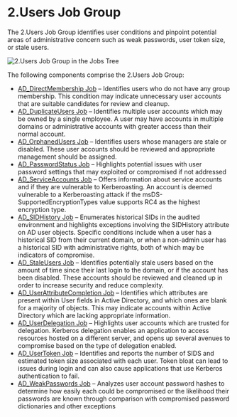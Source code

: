 # 2.Users Job Group

The 2.Users Job Group identifies user conditions and pinpoint potential areas of administrative
concern such as weak passwords, user token size, or stale users.

![2.Users Job Group in the Jobs Tree](/img/product_docs/accessanalyzer/11.6/solutions/activedirectory/users/jobstree.webp)

The following components comprise the 2.Users Job Group:

- [AD_DirectMembership Job](/docs/accessanalyzer/11.6/solutions/activedirectory/users/ad_directmembership.md)
  – Identifies users who do not have any group membership. This condition may indicate unnecessary
  user accounts that are suitable candidates for review and cleanup.
- [AD_DuplicateUsers Job](/docs/accessanalyzer/11.6/solutions/activedirectory/users/ad_duplicateusers.md)
  – Identifies multiple user accounts which may be owned by a single employee. A user may have
  accounts in multiple domains or administrative accounts with greater access than their normal
  account.
- [AD_OrphanedUsers Job](/docs/accessanalyzer/11.6/solutions/activedirectory/users/ad_orphanedusers.md)
  – Identifies users whose managers are stale or disabled. These user accounts should be reviewed
  and appropriate management should be assigned.
- [AD_PasswordStatus Job](/docs/accessanalyzer/11.6/solutions/activedirectory/users/ad_passwordstatus.md)
  – Highlights potential issues with user password settings that may exploited or compromised if not
  addressed
- [AD_ServiceAccounts Job](/docs/accessanalyzer/11.6/solutions/activedirectory/users/ad_serviceaccounts.md)
  – Offers information about service accounts and if they are vulnerable to Kerberoasting. An
  account is deemed vulnerable to a Kerberoasting attack if the msDS-SupportedEncryptionTypes value
  supports RC4 as the highest encryption type.
- [AD_SIDHistory Job](/docs/accessanalyzer/11.6/solutions/activedirectory/users/ad_sidhistory.md)
  – Enumerates historical SIDs in the audited environment and highlights exceptions involving the
  SIDHistory attribute on AD user objects. Specific conditions include when a user has a historical
  SID from their current domain, or when a non-admin user has a historical SID with administrative
  rights, both of which may be indicators of compromise.
- [AD_StaleUsers Job](/docs/accessanalyzer/11.6/solutions/activedirectory/users/ad_staleusers.md)
  – Identifies potentially stale users based on the amount of time since their last login to the
  domain, or if the account has been disabled. These accounts should be reviewed and cleaned up in
  order to increase security and reduce complexity.
- [AD_UserAttributeCompletion Job](/docs/accessanalyzer/11.6/solutions/activedirectory/users/ad_userattributecompletion.md)
  – Identifies which attributes are present within User fields in Active Directory, and which ones
  are blank for a majority of objects. This may indicate accounts within Active Directory which are
  lacking appropriate information.
- [AD_UserDelegation Job](/docs/accessanalyzer/11.6/solutions/activedirectory/users/ad_userdelegation.md)
  – Highlights user accounts which are trusted for delegation. Kerberos delegation enables an
  application to access resources hosted on a different server, and opens up several avenues to
  compromise based on the type of delegation enabled.
- [AD_UserToken Job](/docs/accessanalyzer/11.6/solutions/activedirectory/users/ad_usertoken.md)
  – Identifies and reports the number of SIDS and estimated token size associated with each user.
  Token bloat can lead to issues during login and can also cause applications that use Kerberos
  authentication to fail.
- [AD_WeakPasswords Job](/docs/accessanalyzer/11.6/solutions/activedirectory/users/ad_weakpasswords.md)
  – Analyzes user account password hashes to determine how easily each could be compromised or the
  likelihood their passwords are known through comparison with compromised password dictionaries and
  other exceptions
